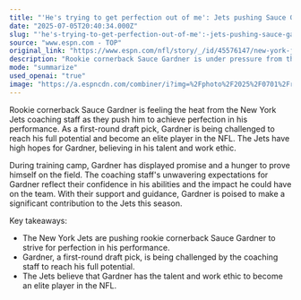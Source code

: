 ```yaml
---
title: "'He's trying to get perfection out of me': Jets pushing Sauce Gardner for more"
date: "2025-07-05T20:40:34.000Z"
slug: "'he's-trying-to-get-perfection-out-of-me':-jets-pushing-sauce-gardner-for-more"
source: "www.espn.com - TOP"
original_link: "https://www.espn.com/nfl/story/_/id/45576147/new-york-jets-sauce-gardner-perfection-new-regime"
description: "Rookie cornerback Sauce Gardner is under pressure from the New York Jets coaching staff to excel on the field and live up to his potential as a first-round draft pick. The team has high expectations for Gardner and believes in his talent and work ethic. During training camp, Gardner has shown promise and a desire to prove himself, with the coaching staff supporting him in his journey to make a significant impact on the team this season."
mode: "summarize"
used_openai: "true"
image: "https://a.espncdn.com/combiner/i?img=%2Fphoto%2F2025%2F0701%2Fr1513526_1296x729_16%2D9.jpg"
---
```


Rookie cornerback Sauce Gardner is feeling the heat from the New York Jets coaching staff as they push him to achieve perfection in his performance. As a first-round draft pick, Gardner is being challenged to reach his full potential and become an elite player in the NFL. The Jets have high hopes for Gardner, believing in his talent and work ethic.

During training camp, Gardner has displayed promise and a hunger to prove himself on the field. The coaching staff's unwavering expectations for Gardner reflect their confidence in his abilities and the impact he could have on the team. With their support and guidance, Gardner is poised to make a significant contribution to the Jets this season.

Key takeaways:
- The New York Jets are pushing rookie cornerback Sauce Gardner to strive for perfection in his performance.
- Gardner, a first-round draft pick, is being challenged by the coaching staff to reach his full potential.
- The Jets believe that Gardner has the talent and work ethic to become an elite player in the NFL.